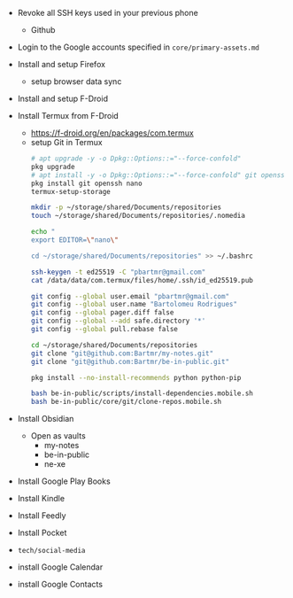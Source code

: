 - Revoke all SSH keys used in your previous phone
  - Github

- Login to the Google accounts specified in `core/primary-assets.md`
- Install and setup Firefox
  - setup browser data sync
- Install and setup F-Droid
- Install Termux from F-Droid
  - https://f-droid.org/en/packages/com.termux
  - setup Git in Termux
    ```bash
    # apt upgrade -y -o Dpkg::Options::="--force-confold"
    pkg upgrade
    # apt install -y -o Dpkg::Options::="--force-confold" git openssh nano
    pkg install git openssh nano
    termux-setup-storage

    mkdir -p ~/storage/shared/Documents/repositories
    touch ~/storage/shared/Documents/repositories/.nomedia

    echo "
    export EDITOR=\"nano\"

    cd ~/storage/shared/Documents/repositories" >> ~/.bashrc

    ssh-keygen -t ed25519 -C "pbartmr@gmail.com"
    cat /data/data/com.termux/files/home/.ssh/id_ed25519.pub
    
    git config --global user.email "pbartmr@gmail.com"
    git config --global user.name "Bartolomeu Rodrigues"
    git config --global pager.diff false
    git config --global --add safe.directory '*'
    git config --global pull.rebase false

    cd ~/storage/shared/Documents/repositories
    git clone "git@github.com:Bartmr/my-notes.git"
    git clone "git@github.com:Bartmr/be-in-public.git"

    pkg install --no-install-recommends python python-pip
    
    bash be-in-public/scripts/install-dependencies.mobile.sh
    bash be-in-public/core/git/clone-repos.mobile.sh
    ```
    
- Install Obsidian
  - Open as vaults
    - my-notes
    - be-in-public
    - ne-xe
- Install Google Play Books
- Install Kindle
- Install Feedly
- Install Pocket
- `tech/social-media`
- install Google Calendar 
- install Google Contacts 
